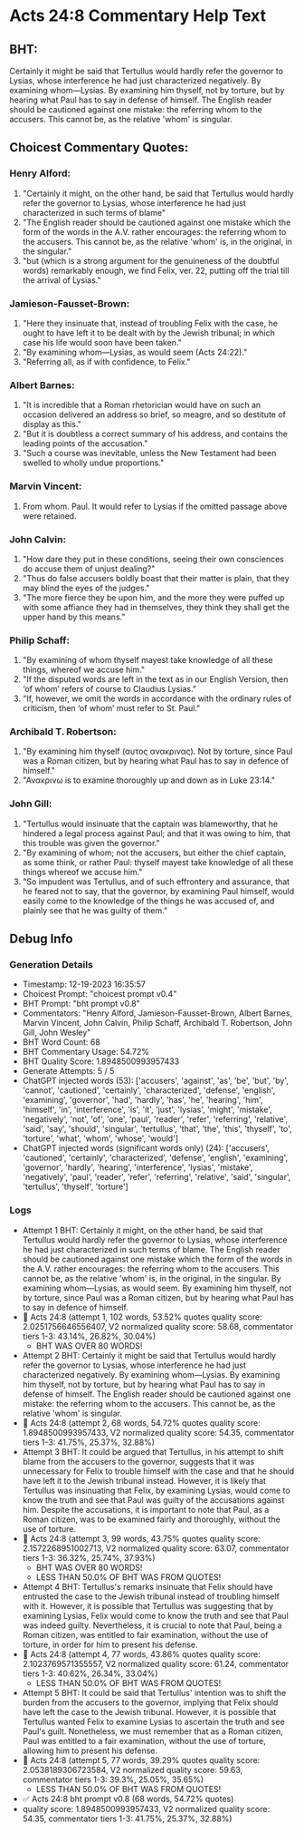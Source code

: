 # Acts 24:8 Commentary Help Text

## BHT:
Certainly it might be said that Tertullus would hardly refer the governor to Lysias, whose interference he had just characterized negatively. By examining whom—Lysias. By examining him thyself, not by torture, but by hearing what Paul has to say in defense of himself. The English reader should be cautioned against one mistake: the referring whom to the accusers. This cannot be, as the relative 'whom' is singular.

## Choicest Commentary Quotes:
### Henry Alford:
1. "Certainly it might, on the other hand, be said that Tertullus would hardly refer the governor to Lysias, whose interference he had just characterized in such terms of blame"
2. "The English reader should be cautioned against one mistake which the form of the words in the A.V. rather encourages: the referring whom to the accusers. This cannot be, as the relative 'whom' is, in the original, in the singular."
3. "but (which is a strong argument for the genuineness of the doubtful words) remarkably enough, we find Felix, ver. 22, putting off the trial till the arrival of Lysias."

### Jamieson-Fausset-Brown:
1. "Here they insinuate that, instead of troubling Felix with the case, he ought to have left it to be dealt with by the Jewish tribunal; in which case his life would soon have been taken."
2. "By examining whom—Lysias, as would seem (Acts 24:22)."
3. "Referring all, as if with confidence, to Felix."

### Albert Barnes:
1. "It is incredible that a Roman rhetorician would have on such an occasion delivered an address so brief, so meagre, and so destitute of display as this."
2. "But it is doubtless a correct summary of his address, and contains the leading points of the accusation."
3. "Such a course was inevitable, unless the New Testament had been swelled to wholly undue proportions."

### Marvin Vincent:
1. From whom. Paul. It would refer to Lysias if the omitted passage above were retained.


### John Calvin:
1. "How dare they put in these conditions, seeing their own consciences do accuse them of unjust dealing?"
2. "Thus do false accusers boldly boast that their matter is plain, that they may blind the eyes of the judges."
3. "The more fierce they be upon him, and the more they were puffed up with some affiance they had in themselves, they think they shall get the upper hand by this means."

### Philip Schaff:
1. "By examining of whom thyself mayest take knowledge of all these things, whereof we accuse him."
2. "If the disputed words are left in the text as in our English Version, then ‘of whom’ refers of course to Claudius Lysias."
3. "If, however, we omit the words in accordance with the ordinary rules of criticism, then ‘of whom’ must refer to St. Paul."

### Archibald T. Robertson:
1. "By examining him thyself (αυτος ανακρινας). Not by torture, since Paul was a Roman citizen, but by hearing what Paul has to say in defence of himself." 
2. "Ανακρινω is to examine thoroughly up and down as in Luke 23:14."

### John Gill:
1. "Tertullus would insinuate that the captain was blameworthy, that he hindered a legal process against Paul; and that it was owing to him, that this trouble was given the governor." 
2. "By examining of whom; not the accusers, but either the chief captain, as some think, or rather Paul: thyself mayest take knowledge of all these things whereof we accuse him." 
3. "So impudent was Tertullus, and of such effrontery and assurance, that he feared not to say, that the governor, by examining Paul himself, would easily come to the knowledge of the things he was accused of, and plainly see that he was guilty of them."


## Debug Info
### Generation Details
- Timestamp: 12-19-2023 16:35:57
- Choicest Prompt: "choicest prompt v0.4"
- BHT Prompt: "bht prompt v0.8"
- Commentators: "Henry Alford, Jamieson-Fausset-Brown, Albert Barnes, Marvin Vincent, John Calvin, Philip Schaff, Archibald T. Robertson, John Gill, John Wesley"
- BHT Word Count: 68
- BHT Commentary Usage: 54.72%
- BHT Quality Score: 1.8948500993957433
- Generate Attempts: 5 / 5
- ChatGPT injected words (53):
	['accusers', 'against', 'as', 'be', 'but', 'by', 'cannot', 'cautioned', 'certainly', 'characterized', 'defense', 'english', 'examining', 'governor', 'had', 'hardly', 'has', 'he', 'hearing', 'him', 'himself', 'in', 'interference', 'is', 'it', 'just', 'lysias', 'might', 'mistake', 'negatively', 'not', 'of', 'one', 'paul', 'reader', 'refer', 'referring', 'relative', 'said', 'say', 'should', 'singular', 'tertullus', 'that', 'the', 'this', 'thyself', 'to', 'torture', 'what', 'whom', 'whose', 'would']
- ChatGPT injected words (significant words only) (24):
	['accusers', 'cautioned', 'certainly', 'characterized', 'defense', 'english', 'examining', 'governor', 'hardly', 'hearing', 'interference', 'lysias', 'mistake', 'negatively', 'paul', 'reader', 'refer', 'referring', 'relative', 'said', 'singular', 'tertullus', 'thyself', 'torture']

### Logs
- Attempt 1 BHT: Certainly it might, on the other hand, be said that Tertullus would hardly refer the governor to Lysias, whose interference he had just characterized in such terms of blame. The English reader should be cautioned against one mistake which the form of the words in the A.V. rather encourages: the referring whom to the accusers. This cannot be, as the relative 'whom' is, in the original, in the singular. By examining whom—Lysias, as would seem. By examining him thyself, not by torture, since Paul was a Roman citizen, but by hearing what Paul has to say in defence of himself.
- 🔄 Acts 24:8 (attempt 1, 102 words, 53.52% quotes quality score: 2.0251756646556407, V2 normalized quality score: 58.68, commentator tiers 1-3: 43.14%, 26.82%, 30.04%) 
	- BHT WAS OVER 80 WORDS!
- Attempt 2 BHT: Certainly it might be said that Tertullus would hardly refer the governor to Lysias, whose interference he had just characterized negatively. By examining whom—Lysias. By examining him thyself, not by torture, but by hearing what Paul has to say in defense of himself. The English reader should be cautioned against one mistake: the referring whom to the accusers. This cannot be, as the relative 'whom' is singular.
- 🔄 Acts 24:8 (attempt 2, 68 words, 54.72% quotes quality score: 1.8948500993957433, V2 normalized quality score: 54.35, commentator tiers 1-3: 41.75%, 25.37%, 32.88%)
- Attempt 3 BHT: It could be argued that Tertullus, in his attempt to shift blame from the accusers to the governor, suggests that it was unnecessary for Felix to trouble himself with the case and that he should have left it to the Jewish tribunal instead. However, it is likely that Tertullus was insinuating that Felix, by examining Lysias, would come to know the truth and see that Paul was guilty of the accusations against him. Despite the accusations, it is important to note that Paul, as a Roman citizen, was to be examined fairly and thoroughly, without the use of torture.
- 🔄 Acts 24:8 (attempt 3, 99 words, 43.75% quotes quality score: 2.1572268951002713, V2 normalized quality score: 63.07, commentator tiers 1-3: 36.32%, 25.74%, 37.93%) 
	- BHT WAS OVER 80 WORDS! 
	- LESS THAN 50.0% OF BHT WAS FROM QUOTES!
- Attempt 4 BHT: Tertullus's remarks insinuate that Felix should have entrusted the case to the Jewish tribunal instead of troubling himself with it. However, it is possible that Tertullus was suggesting that by examining Lysias, Felix would come to know the truth and see that Paul was indeed guilty. Nevertheless, it is crucial to note that Paul, being a Roman citizen, was entitled to fair examination, without the use of torture, in order for him to present his defense.
- 🔄 Acts 24:8 (attempt 4, 77 words, 43.86% quotes quality score: 2.1023769571355557, V2 normalized quality score: 61.24, commentator tiers 1-3: 40.62%, 26.34%, 33.04%) 
	- LESS THAN 50.0% OF BHT WAS FROM QUOTES!
- Attempt 5 BHT: It could be said that Tertullus' intention was to shift the burden from the accusers to the governor, implying that Felix should have left the case to the Jewish tribunal. However, it is possible that Tertullus wanted Felix to examine Lysias to ascertain the truth and see Paul's guilt. Nonetheless, we must remember that as a Roman citizen, Paul was entitled to a fair examination, without the use of torture, allowing him to present his defense.
- 🔄 Acts 24:8 (attempt 5, 77 words, 39.29% quotes quality score: 2.0538189306723584, V2 normalized quality score: 59.63, commentator tiers 1-3: 39.3%, 25.05%, 35.65%) 
	- LESS THAN 50.0% OF BHT WAS FROM QUOTES!
- ✅ Acts 24:8 bht prompt v0.8 (68 words, 54.72% quotes)
- quality score: 1.8948500993957433, V2 normalized quality score: 54.35, commentator tiers 1-3: 41.75%, 25.37%, 32.88%)